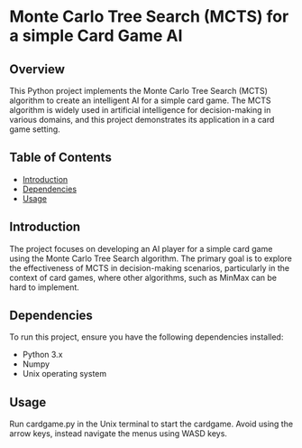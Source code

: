 # Monte Carlo Tree Search (MCTS) for a simple Card Game AI

## Overview

This Python project implements the Monte Carlo Tree Search (MCTS) algorithm to create an intelligent AI for a simple card game. The MCTS algorithm is widely used in artificial intelligence for decision-making in various domains, and this project demonstrates its application in a card game setting.

## Table of Contents

- [Introduction](#introduction)
- [Dependencies](#dependencies)
- [Usage](#usage)

## Introduction

The project focuses on developing an AI player for a simple card game using the Monte Carlo Tree Search algorithm. The primary goal is to explore the effectiveness of MCTS in decision-making scenarios, particularly in the context of card games, where other algorithms, such as MinMax can be hard to implement.

## Dependencies

To run this project, ensure you have the following dependencies installed:

- Python 3.x
- Numpy
- Unix operating system

## Usage

Run cardgame.py in the Unix terminal to start the cardgame. Avoid using the arrow keys, instead navigate the menus using WASD keys.
